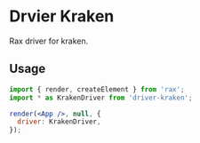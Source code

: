 # Drvier Kraken

Rax driver for kraken.

## Usage

```jsx
import { render, createElement } from 'rax';
import * as KrakenDriver from 'driver-kraken';

render(<App />, null, {
  driver: KrakenDriver,
});
```
